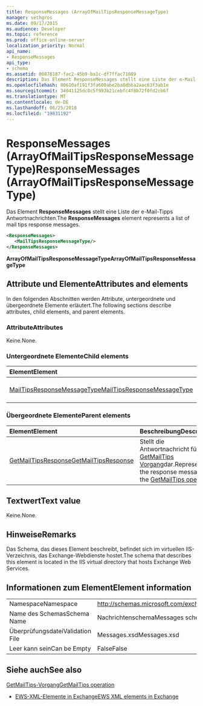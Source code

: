 ```yaml
---
title: ResponseMessages (ArrayOfMailTipsResponseMessageType)
manager: sethgros
ms.date: 09/17/2015
ms.audience: Developer
ms.topic: reference
ms.prod: office-online-server
localization_priority: Normal
api_name:
- ResponseMessages
api_type:
- schema
ms.assetid: 00878187-fac2-45b9-ba1c-df7ffac71089
description: Das Element ResponseMessages stellt eine Liste der e-Mail-Tipps Antwortnachrichten.
ms.openlocfilehash: 80610af191f3fa600abe2ba8dbba2aac63f3ab1e
ms.sourcegitcommit: 34041125dc8c5f993b21cebfc4f8b72f0fd2cb6f
ms.translationtype: MT
ms.contentlocale: de-DE
ms.lasthandoff: 06/25/2018
ms.locfileid: "19831192"
---
```

# <a name="responsemessages-arrayofmailtipsresponsemessagetype"></a><span data-ttu-id="1d368-103">ResponseMessages (ArrayOfMailTipsResponseMessageType)</span><span class="sxs-lookup"><span data-stu-id="1d368-103">ResponseMessages (ArrayOfMailTipsResponseMessageType)</span></span>

<span data-ttu-id="1d368-104">Das Element **ResponseMessages** stellt eine Liste der e-Mail-Tipps Antwortnachrichten.</span><span class="sxs-lookup"><span data-stu-id="1d368-104">The **ResponseMessages** element represents a list of mail tips response messages.</span></span> 
  
```XML
<ResponseMessages>
   <MailTipsResponseMessageType/>
</ResponseMessages>
```

 <span data-ttu-id="1d368-105">**ArrayOfMailTipsResponseMessageType**</span><span class="sxs-lookup"><span data-stu-id="1d368-105">**ArrayOfMailTipsResponseMessageType**</span></span>
## <a name="attributes-and-elements"></a><span data-ttu-id="1d368-106">Attribute und Elemente</span><span class="sxs-lookup"><span data-stu-id="1d368-106">Attributes and elements</span></span>

<span data-ttu-id="1d368-107">In den folgenden Abschnitten werden Attribute, untergeordnete und übergeordnete Elemente erläutert.</span><span class="sxs-lookup"><span data-stu-id="1d368-107">The following sections describe attributes, child elements, and parent elements.</span></span>
  
### <a name="attributes"></a><span data-ttu-id="1d368-108">Attribute</span><span class="sxs-lookup"><span data-stu-id="1d368-108">Attributes</span></span>

<span data-ttu-id="1d368-109">Keine.</span><span class="sxs-lookup"><span data-stu-id="1d368-109">None.</span></span>
  
### <a name="child-elements"></a><span data-ttu-id="1d368-110">Untergeordnete Elemente</span><span class="sxs-lookup"><span data-stu-id="1d368-110">Child elements</span></span>

|<span data-ttu-id="1d368-111">**Element**</span><span class="sxs-lookup"><span data-stu-id="1d368-111">**Element**</span></span>|<span data-ttu-id="1d368-112">**Beschreibung**</span><span class="sxs-lookup"><span data-stu-id="1d368-112">**Description**</span></span>|
|:-----|:-----|
|[<span data-ttu-id="1d368-113">MailTipsResponseMessageType</span><span class="sxs-lookup"><span data-stu-id="1d368-113">MailTipsResponseMessageType</span></span>](mailtipsresponsemessagetype.md) <br/> |<span data-ttu-id="1d368-114">Stellt e-Mail-Tipps Einstellungen.</span><span class="sxs-lookup"><span data-stu-id="1d368-114">Represents mail tips settings.</span></span>  <br/> |
   
### <a name="parent-elements"></a><span data-ttu-id="1d368-115">Übergeordnete Elemente</span><span class="sxs-lookup"><span data-stu-id="1d368-115">Parent elements</span></span>

|<span data-ttu-id="1d368-116">**Element**</span><span class="sxs-lookup"><span data-stu-id="1d368-116">**Element**</span></span>|<span data-ttu-id="1d368-117">**Beschreibung**</span><span class="sxs-lookup"><span data-stu-id="1d368-117">**Description**</span></span>|
|:-----|:-----|
|[<span data-ttu-id="1d368-118">GetMailTipsResponse</span><span class="sxs-lookup"><span data-stu-id="1d368-118">GetMailTipsResponse</span></span>](getmailtipsresponse.md) <br/> |<span data-ttu-id="1d368-119">Stellt die Antwortnachricht für den [GetMailTips Vorgang](getmailtips-operation.md)dar.</span><span class="sxs-lookup"><span data-stu-id="1d368-119">Represents the response message for the [GetMailTips operation](getmailtips-operation.md).</span></span>  <br/> |
   
## <a name="text-value"></a><span data-ttu-id="1d368-120">Textwert</span><span class="sxs-lookup"><span data-stu-id="1d368-120">Text value</span></span>

<span data-ttu-id="1d368-121">Keine.</span><span class="sxs-lookup"><span data-stu-id="1d368-121">None.</span></span>
  
## <a name="remarks"></a><span data-ttu-id="1d368-122">Hinweise</span><span class="sxs-lookup"><span data-stu-id="1d368-122">Remarks</span></span>

<span data-ttu-id="1d368-123">Das Schema, das dieses Element beschreibt, befindet sich im virtuellen IIS-Verzeichnis, das Exchange-Webdienste hostet.</span><span class="sxs-lookup"><span data-stu-id="1d368-123">The schema that describes this element is located in the IIS virtual directory that hosts Exchange Web Services.</span></span>
  
## <a name="element-information"></a><span data-ttu-id="1d368-124">Informationen zum Element</span><span class="sxs-lookup"><span data-stu-id="1d368-124">Element information</span></span>

|||
|:-----|:-----|
|<span data-ttu-id="1d368-125">Namespace</span><span class="sxs-lookup"><span data-stu-id="1d368-125">Namespace</span></span>  <br/> |http://schemas.microsoft.com/exchange/services/2006/messages  <br/> |
|<span data-ttu-id="1d368-126">Name des Schemas</span><span class="sxs-lookup"><span data-stu-id="1d368-126">Schema Name</span></span>  <br/> |<span data-ttu-id="1d368-127">Nachrichtenschema</span><span class="sxs-lookup"><span data-stu-id="1d368-127">Messages schema</span></span>  <br/> |
|<span data-ttu-id="1d368-128">Überprüfungsdatei</span><span class="sxs-lookup"><span data-stu-id="1d368-128">Validation File</span></span>  <br/> |<span data-ttu-id="1d368-129">Messages.xsd</span><span class="sxs-lookup"><span data-stu-id="1d368-129">Messages.xsd</span></span>  <br/> |
|<span data-ttu-id="1d368-130">Leer kann sein</span><span class="sxs-lookup"><span data-stu-id="1d368-130">Can be Empty</span></span>  <br/> |<span data-ttu-id="1d368-131">False</span><span class="sxs-lookup"><span data-stu-id="1d368-131">False</span></span>  <br/> |
   
## <a name="see-also"></a><span data-ttu-id="1d368-132">Siehe auch</span><span class="sxs-lookup"><span data-stu-id="1d368-132">See also</span></span>



[<span data-ttu-id="1d368-133">GetMailTips-Vorgang</span><span class="sxs-lookup"><span data-stu-id="1d368-133">GetMailTips operation</span></span>](getmailtips-operation.md)


- [<span data-ttu-id="1d368-134">EWS-XML-Elemente in Exchange</span><span class="sxs-lookup"><span data-stu-id="1d368-134">EWS XML elements in Exchange</span></span>](ews-xml-elements-in-exchange.md)

